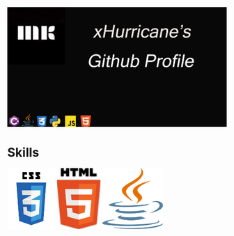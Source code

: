 <img src="Header.png" alt="Header Image"/>

# Skills

<img src="css3.png" alt="CSS" width="110" height="140" title="CSS"/> <img src="html5.png" alt="HTML" title="HTML" height="140" width="100"/> <img src="java.png" alt="Java" title="Java" width="140" height="140"/>
